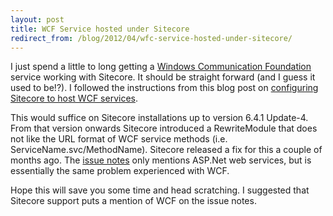 ```yaml
---
layout: post
title: WCF Service hosted under Sitecore
redirect_from: /blog/2012/04/wfc-service-hosted-under-sitecore/
---
```


I just spend a little to long getting a [Windows Communication Foundation](http://msdn.microsoft.com/en-us/netframework/aa663324) service working with Sitecore. It should be straight forward (and I guess it used to be!?). I followed the instructions from this blog post on [configuring Sitecore to host WCF services](http://sitecoreblog.alexshyba.com/2009/03/attach-wcf-services-to-sitecore-context.html).

This would suffice on Sitecore installations up to version 6.4.1 Update-4. From that version onwards Sitecore introduced a RewriteModule that does not like the URL format of WCF service methods (i.e. ServiceName.svc/MethodName). Sitecore released a fix for this a couple of months ago. The [issue notes](http://sdn.sitecore.net/Products/Sitecore%20V5/Sitecore%20CMS%206/ReleaseNotes/KnownIssues%20Recommended/Sitecore%20Rewrite%20Module%20prevents%20executing%20ASP,-d-,NET%20Web%20Service%20calls.aspx) only mentions ASP.Net web services, but is essentially the same problem experienced with WCF.

Hope this will save you some time and head scratching. I suggested that Sitecore support puts a mention of WCF on the issue notes.